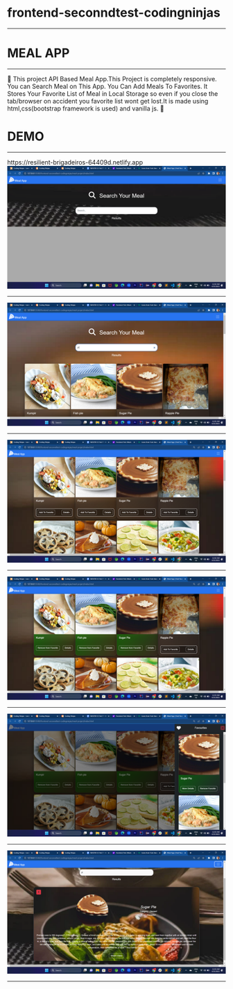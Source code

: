# frontend-seconndtest-codingninjas
<hr>
<h1>MEAL APP </h1>
<hr>
<p>🔴 This project API Based Meal App.This Project is completely responsive. You can Search Meal on This App. You Can Add Meals To Favorites. 
It Stores Your Favorite List of Meal in Local Storage so even if you close the tab/browser on accident you favorite list wont get lost.It is made using html,css(bootstrap framework is used) and vanilla js. 🔴
<h1>DEMO</h1>
<hr>
https://resilient-brigadeiros-64409d.netlify.app
<img src="https://github.com/dibyaranajnsahoo1/frontend-seconndtest-codingninjas/blob/main/Screenshot%20(1071).png">
<hr>
<img src="https://github.com/dibyaranajnsahoo1/frontend-seconndtest-codingninjas/blob/main/Screenshot%20(1072).png">
<hr>
<img src="https://github.com/dibyaranajnsahoo1/frontend-seconndtest-codingninjas/blob/main/Screenshot%20(1073).png">
<hr>
<img src="https://github.com/dibyaranajnsahoo1/frontend-seconndtest-codingninjas/blob/main/Screenshot%20(1074).png">
<hr>
<img src="https://github.com/dibyaranajnsahoo1/frontend-seconndtest-codingninjas/blob/main/Screenshot%20(1075).png">
<hr>
<img src="https://github.com/dibyaranajnsahoo1/frontend-seconndtest-codingninjas/blob/main/Screenshot%20(1076).png">
<hr>
